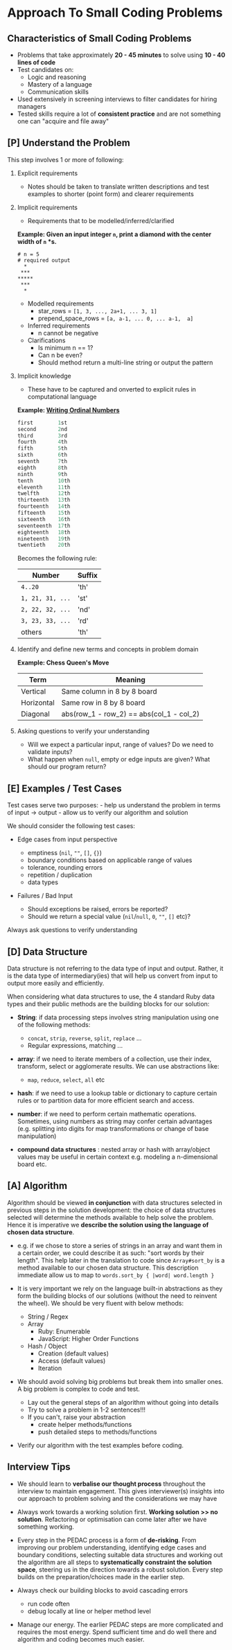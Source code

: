 # Approach To Small Coding Problems

## Characteristics of Small Coding Problems
- Problems that take approximately **20 - 45 minutes** to solve using **10 - 40 lines of code**
- Test candidates on:
	- Logic and reasoning
	- Mastery of a language
	- Communication skills
- Used extensively in screening interviews to filter candidates for hiring managers
- Tested skills require a lot of **consistent practice** and are not something one can "acquire and file away"


## \[P\] Understand the Problem
This step involves 1 or more of following:
1. Explicit requirements
    - Notes should be taken to translate written descriptions and test examples to shorter (point form) and clearer requirements
    
2. Implicit requirements
    - Requirements that to be modelled/inferred/clarified 
	
	**Example: Given an input integer `n`, print a diamond with the center width of `n` \*s.** 
    ```terminal
    # n = 5
    # required output
      *
	 ***
	*****
	 ***
	  *
	```
    - Modelled requirements
		- star_rows = `[1, 3, ..., 2a+1, ... 3, 1]`
		- prepend_space_rows = `[a, a-1, ... 0, ... a-1,  a]`
	- Inferred requirements
		- n cannot be negative
	- Clarifications
		- Is minimum n == 1?
		- Can n be even?
		- Should method return a multi-line string or output the pattern
 
3. Implicit knowledge
    - These have to be captured and onverted to explicit rules in computational language
   
   **Example: [Writing Ordinal Numbers](https://www.britannica.com/dictionary/eb/qa/How-To-Write-Ordinal-Numbers)**
	```ruby
	first        1st
	second       2nd
	third        3rd
	fourth       4th
	fifth        5th
	sixth        6th
	seventh      7th
	eighth       8th
	ninth        9th
	tenth        10th
	eleventh     11th
	twelfth      12th
	thirteenth   13th
	fourteenth   14th
	fifteenth    15th
	sixteenth    16th
	seventeenth  17th
	eighteenth   18th
	nineteenth   19th
	twentieth    20th
	```
	Becomes the following rule:
	
	|Number| Suffix|
	|---|---|
	| `4..20` | 'th' |
	| `1, 21, 31, ...` | 'st' |
	| `2, 22, 32, ...` | 'nd' |
	| `3, 23, 33, ...` | 'rd' |
	| others | 'th' |

4. Identify and define new terms and concepts in problem domain
	
	**Example: Chess Queen's Move**
	
	| Term | Meaning|
	|---|---|
	| Vertical | Same column in 8 by 8 board |
	| Horizontal | Same row in 8 by 8 board |
	| Diagonal | abs(row_1 - row_2) == abs(col_1 - col_2) |
  
5. Asking questions to verify your understanding
	- Will we expect a particular input, range of values? Do we need to validate inputs?
	- What happen when `null`, empty or edge inputs are given? What should our program return?


## \[E\] Examples / Test Cases
Test cases serve two purposes:
	- help us understand the problem in terms of input -> output
    - allow us to verify our algorithm and solution
  
We should consider the following test cases:
- Edge cases from input perspective
	- emptiness (`nil`, `""`, `[]`, `{}`)
    - boundary conditions based on applicable range of values
    - tolerance, rounding errors
    - repetition / duplication
    - data types
  
 - Failures / Bad Input
    - Should exceptions be raised, errors be reported?
    - Should we return a special value (`nil`/`null`, `0`, `""`, `[]` etc)?
  
 Always ask questions to verify understanding


## \[D\] Data Structure
Data structure is not referring to the data type of input and output. Rather, it is the data type of intermediary(ies) that will help us convert from input to output more easily and efficiently.
  
  
When considering what data structures to use, the 4 standard Ruby data types and their public methods are the building blocks for our solution:
- **String**: if data processing steps involves string manipulation using one of the following methods:
	- `concat`, `strip`, `reverse`, `split`, `replace` ...
	- Regular expressions, matching ...
		
- **array**: if we need to iterate members of a collection, use their index, transform, select or agglomerate results. We can use abstractions like:
	- `map`, `reduce`, `select`, `all` etc  

- **hash**: if we need to use a lookup table or dictionary to capture certain rules or to partition data for more efficient search and access.

- **number**: if we need to perform certain mathematic operations. Sometimes, using numbers as string may confer certain advantages (e.g. splitting into digits for map transformations or change of base manipulation)

- **compound data structures** : nested array or hash with array/object values may be useful in certain context e.g. modeling a n-dimensional board etc.


## \[A\] Algorithm
Algorithm should be viewed **in conjunction** with data structures selected in previous steps in the solution development: the choice of data structures selected will determine the methods available to help solve the problem. Hence it is imperative we **describe the solution using the language of chosen data structure**. 
- e.g. if we chose to store a series of strings in an array and want them in a certain order, we could describe it as such: "sort words by their length". This help later in the translation to code since `Array#sort_by` is a method available to our chosen data structure. This description immediate allow us to map to `words.sort_by { |word| word.length }`

- It is very important we rely on the language built-in abstractions as they form the building blocks of our solutions (without the need to reinvent the wheel). We should be very fluent with below methods:
	- String / Regex
    - Array
      - Ruby: Enumerable
      - JavaScript: Higher Order Functions
    - Hash / Object
      - Creation (default values)
      - Access (default values)
      - Iteration

- We should avoid solving big problems but break them into smaller ones. A big problem is complex to code and test.
	- Lay out the general steps of an algorithm without going into details
	- Try to solve a problem in 1-2 sentences!!!
	- If you can't, raise your abstraction
    	- create helper methods/functions
      	- push detailed steps to methods/functions 

- Verify our algorithm with the test examples before coding.


## Interview Tips
- We should learn to **verbalise our thought process** throughout the interview to maintain engagement. This gives interviewer(s) insights into our approach to problem solving and the considerations we may have

- Always work towards a working solution first. **Working solution >> no solution**. Refactoring or optimisation can come later after we have something working.

- Every step in the PEDAC process is a form of **de-risking**. From improving our problem understanding, identifying edge cases and boundary conditions, selecting suitable data structures and working out the algorithm are all steps to **systematically constraint the solution space**, steering us in the direction towards a robust solution. Every step builds on the preparation/choices made in the earlier step.

- Always check our building blocks to avoid cascading errors
	- run code often
	- debug locally at line or helper method level

- Manage our energy. The earlier PEDAC steps are more complicated and requires the most energy. Spend sufficient time and do well there and algorithm and coding becomes much easier.
